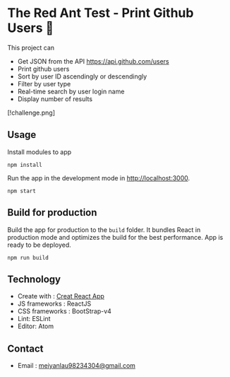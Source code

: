 # The Red Ant Test - Print Github Users :busts_in_silhouette:

This project can
- Get JSON from the API https://api.github.com/users
- Print github users
- Sort by user ID ascendingly or descendingly
- Filter by user type
- Real-time search by user login name
- Display number of results

[!challenge.png]

## Usage

Install modules to app

    npm install

Run the app in the development mode in [http://localhost:3000](http://localhost:3000).

    npm start

## Build for production

Build the app for production to the `build` folder. It bundles React in production mode and optimizes the build for the best performance. App is ready to be deployed.

    npm run build

## Technology

* Create with : [Creat React App](https://github.com/facebookincubator/create-react-app)
* JS frameworks : ReactJS
* CSS frameworks : BootStrap-v4
* Lint: ESLint
* Editor: Atom

## Contact

* Email : meiyanlau98234304@gmail.com

